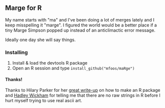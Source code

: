 ## Marge for R

My name starts with "ma" and I've been doing a lot of merges lately and I keep
misspelling it "marge". I figured the world would be a better place if a tiny
Marge Simpson popped up instead of an anticlimactic error message.

Ideally one day she will say things.

### Installing
1) Install & load the devtools R package
2) Open an R session and type `install_github("mfoos/maRge")`

#### Thanks!
Thanks to Hilary Parker for her [great
write-up](http://hilaryparker.com/2014/04/29/writing-an-r-package-from-scratch/) on how to make an R package and [Hadley Wickham](https://twitter.com/hadleywickham) for telling me that there are no raw strings in R before I hurt myself trying to use real ascii art.

